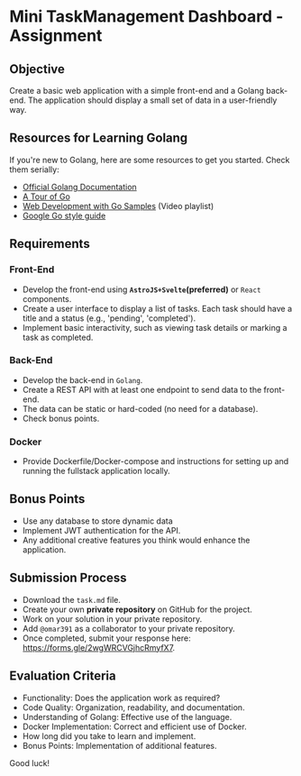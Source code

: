 # Mini TaskManagement Dashboard - Assignment

## Objective

Create a basic web application with a simple front-end and a Golang back-end. The application should display a small set of data in a user-friendly way.

## Resources for Learning Golang

If you're new to Golang, here are some resources to get you started. Check them serially:

- [Official Golang Documentation](https://go.dev/doc/tutorial/getting-started)
- [A Tour of Go](https://tour.golang.org/)
- [Web Development with Go Samples](https://www.youtube.com/playlist?list=PLVEltXlEeWgkKucovAMCih4T0hQITxRX3) (Video playlist)
- [Google Go style guide](https://google.github.io/styleguide/go/)

## Requirements

### Front-End

- Develop the front-end using **`AstroJS+Svelte`(preferred)** or `React` components.
- Create a user interface to display a list of tasks. Each task should have a title and a status (e.g., 'pending', 'completed').
- Implement basic interactivity, such as viewing task details or marking a task as completed.

### Back-End

- Develop the back-end in `Golang`.
- Create a REST API with at least one endpoint to send data to the front-end.
- The data can be static or hard-coded (no need for a database).
- Check bonus points.

### Docker

- Provide Dockerfile/Docker-compose and instructions for setting up and running the fullstack application locally.

## Bonus Points

- Use any database to store dynamic data
- Implement JWT authentication for the API.
- Any additional creative features you think would enhance the application.

## Submission Process

- Download the `task.md` file.
- Create your own **private repository** on GitHub for the project.
- Work on your solution in your private repository.
- Add `@omar391` as a collaborator to your private repository.
- Once completed, submit your response here: https://forms.gle/2wgWRCVGjhcRmyfX7.

## Evaluation Criteria

- Functionality: Does the application work as required?
- Code Quality: Organization, readability, and documentation.
- Understanding of Golang: Effective use of the language.
- Docker Implementation: Correct and efficient use of Docker.
- How long did you take to learn and implement.
- Bonus Points: Implementation of additional features.

Good luck!
